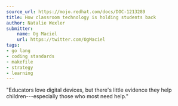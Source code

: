 ```yaml
---
source_url: https://mojo.redhat.com/docs/DOC-1213289
title: How classroom technology is holding students back
author: Natalie Wexler
submitter:
    name: Og Maciel
    url: https://twitter.com/OgMaciel
tags:
- go lang
- coding standards
- makefile
- strategy
- learning
---
```


"Educators love digital devices, but there's little evidence they help children---especially those who most need help." 
